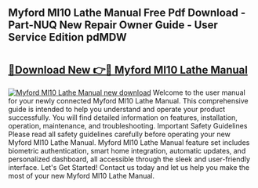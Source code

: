 ## Myford Ml10 Lathe Manual Free Pdf Download - Part-NUQ New Repair Owner Guide - User Service Edition pdMDW

# <h2><a href="http://cf10226.oget.top/?id=Myford+Ml10+Lathe+Manual">🔗Download New 👉🔴 Myford Ml10 Lathe Manual</a></h2>

[![Myford Ml10 Lathe Manual new download](https://i.imgur.com/5g1atiW.png)](http://cf10226.oget.top/?id=Myford+Ml10+Lathe+Manual)
Welcome to the user manual for your newly connected Myford Ml10 Lathe Manual. This comprehensive guide is intended to help you understand and operate your product successfully. You will find detailed information on features, installation, operation, maintenance, and troubleshooting. Important Safety Guidelines Please read all safety guidelines carefully before operating your new Myford Ml10 Lathe Manual. Myford Ml10 Lathe Manual feature set includes biometric authentication, smart home integration, automatic updates, and personalized dashboard, all accessible through the sleek and user-friendly interface. Let's Get Started! Contact us today and let us help you make the most of your new Myford Ml10 Lathe Manual.
